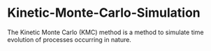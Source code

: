 # Kinetic-Monte-Carlo-Simulation

The Kinetic Monte Carlo (KMC) method is a method to simulate time evolution of processes occurring in nature.
